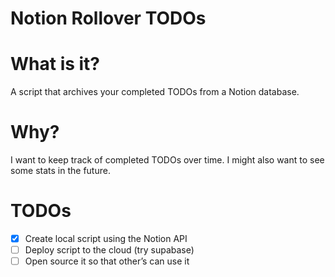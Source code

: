 # Notion Rollover TODOs

# What is it?

A script that archives your completed TODOs from a Notion database.

# Why?

I want to keep track of completed TODOs over time. I might also want to see some stats in the future.

# TODOs

- [x] Create local script using the Notion API
- [ ] Deploy script to the cloud (try supabase)
- [ ] Open source it so that other’s can use it
